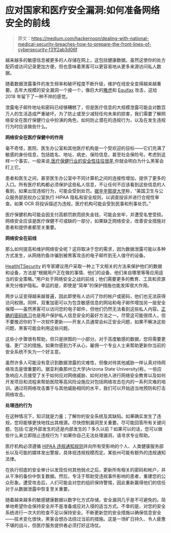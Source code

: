# 应对国家和医疗安全漏洞:如何准备网络安全的前线

> 原文：<https://medium.com/hackernoon/dealing-with-national-medical-security-breaches-how-to-prepare-the-front-lines-of-cybersecurity-f31f2ab3d06f>

越来越多的敏感信息被更多的人存储在网上，这包括健康数据。虽然这使你的处方配药或访问记录更加方便，但也意味着黑客可以更容易地从更多来源访问私人数据。

随着数据泄露事件的发生频率和破坏程度不断升级，维护在线安全变得越来越重要。去年大规模的安全漏洞一个接一个，像巨大的[雅虎](http://money.cnn.com/2017/10/03/technology/business/yahoo-breach-3-billion-accounts/index.html)和 [Equifax](https://www.ftc.gov/equifax-data-breach) 攻击，这给 2018 年留下了一种不祥的感觉。

泄露电子邮件地址和密码已经够糟糕了，但是医疗信息的大规模泄露可能会对数百万人的生活造成严重破坏。为了防止或至少减轻任何未来的损害，我们需要了解网络安全在医疗保健行业中扮演的角色，如何防止潜在的违规行为，以及在发生违规行为时应该做些什么。

**网络安全在医疗保健中的作用**

毫不奇怪，医院、医生办公室和其他医疗机构是一个受欢迎的目标——它们充满了敏感的身份信息，包括姓名、地址、病史、保险信息，甚至社会保险号。考虑到这样一个事实，一般来说,[医疗保健行业的安全性往往很差](https://www.healthcare-informatics.com/news-item/cybersecurity/report-healthcare-employees-are-low-hanging-fruit-social-engineering-attacks),你就会明白为什么黑客会盯上它。

患者和医生之间，甚至医生办公室中不同计算机之间的连接性增加，提供了更多的入口。所有医疗机构都必须保护这些私人信息，不让任何不应该看到这些信息的人看到，如果出现违规行为，可能会受到处罚。[据辛辛那提大学](https://cahsonline.uc.edu/resources/mhi/articles/cybersecurity-and-the-health-care-industry/)称，“美国卫生与公众服务部民权办公室执行 HIPAA 隐私和安全规则，以调查投诉并进行合规性审查。如果 OCR 将投诉描述为违规，医疗机构可能会受到民事和刑事处罚。”

医疗保健机构可能会因支付高额罚款而损失金钱，可能会坐牢，并遭受名誉受损。网络安全应该是医疗保健不可或缺的一部分，如果缺乏网络安全，改善安全措施对患者和提供者都至关重要。

**网络安全在前线**

那么如何提高和维护网络安全呢？这将取决于您的需求，因为数据泄露可能以多种方式发生，从网络钓鱼诈骗到被黑客攻击的电子邮件到无人值守的设备。

[HealthITSecurity](https://healthitsecurity.com/news/how-to-prevent-a-healthcare-data-breach-in-2018) 的专家建议用户采取一种上下文相关的方法来保护他们的数据和设备，方法是“根据用户正在做的事情、他们的设备、他们来自哪里等等应用适当的安全策略。”用户处于网络安全之战的前线；他们需要更多的教育、工具和资源来充分维护隐私。幸运的是，即使是“简单”的保护措施也能发挥很大作用。

两步认证变得越来越普遍，因此即使有人访问了你的帐户或密码，他们也无法获得访问权限。同样，双重加密可以为包含敏感信息的网站和电子邮件增加另一层安全保障——虽然黑客可以访问您的电子邮件，但他们仍然无法看到这些私人内容。[正确的密码练习](https://lifehacker.com/how-to-create-a-strong-password-1797681069)也是用户保护私人信息安全的最好方法之一。尽管这可能很烦人，但不要推迟你的下一次软件更新——开发人员通常会纠正安全问题，如果不解决这些问题，黑客可能会利用这些问题。

这些小步骤很有帮助，但只是拼图的一小部分。对于高度敏感的数据，您将需要更强、更广泛的措施。如果你感到力不从心，雇佣一个专业人士来帮助更新你当前的安全系统不失为一个好主意。

虽然许多人可能没有意识到数据泄露的灾难性，但像对待其他威胁一样认真对待网络攻击是很重要的。据亚利桑那州立大学(Arizona State University)称，一些应急响应人员接受了关于如何应对网络威胁、如何对他人进行网络安全教育以及如何开发项目和流程来帮助医院等高风险设施应对包括网络攻击在内的一系列灾难的培训。通过将网络攻击置于与其他威胁相同的水平，我们可以开始适当地预防和打击网络攻击。

**处理违约行为**

在这种情况下，知识就是力量；了解你的安全系统及其缺陷。如果确实发生了违规，您将能够更快地找出其根源。尽快控制漏洞至关重要。尽可能回答所有关键问题，包括:它是外部发生的还是内部发生的？多久以前？如果可以的话，您可以做些什么来立即阻止违规行为？如果你自己无法处理漏洞，请寻求专业帮助。

医疗机构必须遵循 [HIPAA 违规通知规则](https://www.hhs.gov/hipaa/for-professionals/breach-notification/index.html)并向所有受影响的个人、人类健康服务部长以及可能的媒体发出警报，具体视违规规模而定。某些州可能有额外的违规通知法律。

在执行彻底的安全审计以发现任何其他弱点之后，更新所有相关的密码和帐户，并从干净的备份中恢复数据。然后，专注于帮助受违规事件影响的患者，重建您的公众形象。遭受攻击后，人们可能会对您的组织保持警惕，因此重新赢得他们的信任对于从数据泄露中恢复至关重要。

随着越来越多的敏感健康数据以数字化方式存储，安全漏洞几乎是不可避免的。简单地希望你会保持安全并不是准备或应对入侵的适当方式。不幸的是，对您的安全系统进行一次大的检查不足以保持安全。不断更新您的安全措施以确保信息安全——技术变化很快，黑客会想办法绕过当前的措施。这是一场旷日持久、令人疲惫不堪的战斗，但医疗服务提供者必须打好这场仗。